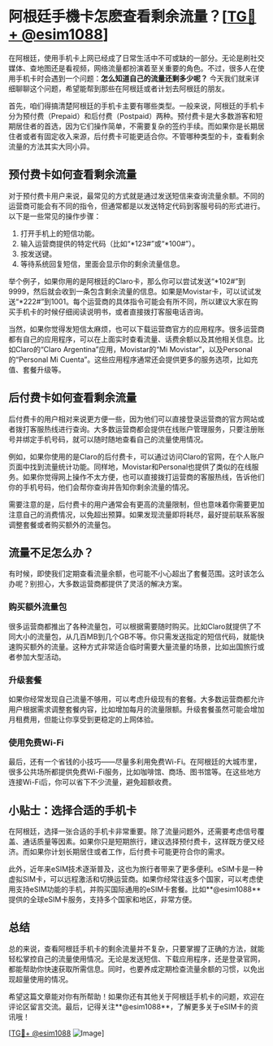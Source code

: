 # 阿根廷手機卡怎麽查看剩余流量？[[TG💪+ @esim1088](https://t.me/s/esim1088)]

在阿根廷，使用手机卡上网已经成了日常生活中不可或缺的一部分。无论是刷社交媒体、查地图还是看视频，网络流量都扮演着至关重要的角色。不过，很多人在使用手机卡时会遇到一个问题：**怎么知道自己的流量还剩多少呢？** 今天我们就来详细聊聊这个问题，希望能帮到那些在阿根廷或者计划去阿根廷的朋友。

首先，咱们得搞清楚阿根廷的手机卡主要有哪些类型。一般来说，阿根廷的手机卡分为预付费（Prepaid）和后付费（Postpaid）两种。预付费卡是大多数游客和短期居住者的首选，因为它们操作简单，不需要复杂的签约手续。而如果你是长期居住者或者有固定收入来源，后付费卡可能更适合你。不管哪种类型的卡，查看剩余流量的方法其实大同小异。

## **预付费卡如何查看剩余流量**

对于预付费卡用户来说，最常见的方式就是通过发送短信来查询流量余额。不同的运营商可能会有不同的指令，但通常都是以发送特定代码到客服号码的形式进行。以下是一些常见的操作步骤：

1. 打开手机上的短信功能。
2. 输入运营商提供的特定代码（比如“*123#”或“*100#”）。
3. 按发送键。
4. 等待系统回复短信，里面会显示你的剩余流量信息。

举个例子，如果你用的是阿根廷的Claro卡，那么你可以尝试发送“*102#”到9999，然后就会收到一条包含剩余流量的信息。如果是Movistar卡，可以试试发送“*222#”到1001。每个运营商的具体指令可能会有所不同，所以建议大家在购买手机卡的时候仔细阅读说明书，或者直接拨打客服电话咨询。

当然，如果你觉得发短信太麻烦，也可以下载运营商官方的应用程序。很多运营商都有自己的应用程序，可以在上面实时查看流量、话费余额以及其他相关信息。比如Claro的“Claro Argentina”应用，Movistar的“Mi Movistar”，以及Personal的“Personal Mi Cuenta”。这些应用程序通常还会提供更多的服务选项，比如充值、套餐升级等。

## **后付费卡如何查看剩余流量**

后付费卡的用户相对来说更方便一些，因为他们可以直接登录运营商的官方网站或者拨打客服热线进行查询。大多数运营商都会提供在线账户管理服务，只要注册账号并绑定手机号码，就可以随时随地查看自己的流量使用情况。

例如，如果你使用的是Claro的后付费卡，可以通过访问Claro的官网，在个人账户页面中找到流量统计功能。同样地，Movistar和Personal也提供了类似的在线服务。如果你觉得网上操作不太方便，也可以直接拨打运营商的客服热线，告诉他们你的手机号码，他们会帮你查询并告知你剩余流量的情况。

需要注意的是，后付费卡的用户通常会有更高的流量限制，但也意味着你需要更加注意自己的消费情况，以免超出预算。如果发现流量即将耗尽，最好提前联系客服调整套餐或者购买额外的流量包。

## **流量不足怎么办？**

有时候，即使我们定期查看流量余额，也可能不小心超出了套餐范围。这时该怎么办呢？别担心，大多数运营商都提供了灵活的解决方案。

### **购买额外流量包**

很多运营商都推出了各种流量包，可以根据需要随时购买。比如Claro就提供了不同大小的流量包，从几百MB到几个GB不等。你只需发送指定的短信代码，就能快速购买额外的流量。这种方式非常适合临时需要大量流量的场景，比如出国旅行或者参加大型活动。

### **升级套餐**

如果你经常发现自己流量不够用，可以考虑升级现有的套餐。大多数运营商都允许用户根据需求调整套餐内容，比如增加每月的流量限额。升级套餐虽然可能会增加月租费用，但能让你享受到更稳定的上网体验。

### **使用免费Wi-Fi**

最后，还有一个省钱的小技巧——尽量多利用免费Wi-Fi。在阿根廷的大城市里，很多公共场所都提供免费Wi-Fi服务，比如咖啡馆、商场、图书馆等。在这些地方连接Wi-Fi后，你可以省下不少流量，避免超额收费。

## **小贴士：选择合适的手机卡**

在阿根廷，选择一张合适的手机卡非常重要。除了流量问题外，还需要考虑信号覆盖、通话质量等因素。如果你只是短期旅行，建议选择预付费卡，这样既方便又经济。而如果你计划长期居住或者工作，后付费卡可能更符合你的需求。

此外，近年来eSIM技术逐渐普及，这也为旅行者带来了更多便利。eSIM卡是一种虚拟SIM卡，可以远程激活和切换运营商。如果你经常往返多个国家，可以考虑使用支持eSIM功能的手机，并购买国际通用的eSIM卡套餐。比如**@esim1088**提供的全球eSIM卡服务，支持多个国家和地区，非常方便。

## **总结**

总的来说，查看阿根廷手机卡的剩余流量并不复杂，只要掌握了正确的方法，就能轻松掌控自己的流量使用情况。无论是发送短信、下载应用程序，还是登录官网，都能帮助你快速获取所需信息。同时，也要养成定期检查流量余额的习惯，以免出现超量使用的情况。

希望这篇文章能对你有所帮助！如果你还有其他关于阿根廷手机卡的问题，欢迎在评论区留言交流。最后，记得关注**@esim1088**，了解更多关于eSIM卡的资讯哦！

[[TG💪+ @esim1088](https://t.me/s/esim1088) ![Image](https://i.postimg.cc/4NQfJmqS/Snipaste-2025-05-13-00-14-12.png)]